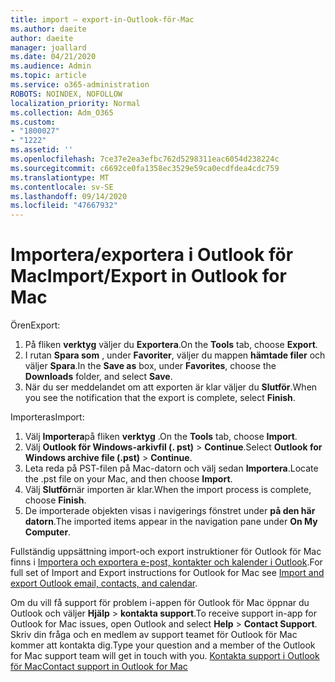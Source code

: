 ```yaml
---
title: import – export-in-Outlook-för-Mac
ms.author: daeite
author: daeite
manager: joallard
ms.date: 04/21/2020
ms.audience: Admin
ms.topic: article
ms.service: o365-administration
ROBOTS: NOINDEX, NOFOLLOW
localization_priority: Normal
ms.collection: Adm_O365
ms.custom:
- "1800027"
- "1222"
ms.assetid: ''
ms.openlocfilehash: 7ce37e2ea3efbc762d5298311eac6054d238224c
ms.sourcegitcommit: c6692ce0fa1358ec3529e59ca0ecdfdea4cdc759
ms.translationtype: MT
ms.contentlocale: sv-SE
ms.lasthandoff: 09/14/2020
ms.locfileid: "47667932"
---
```

# <a name="importexport-in-outlook-for-mac"></a><span data-ttu-id="013c0-102">Importera/exportera i Outlook för Mac</span><span class="sxs-lookup"><span data-stu-id="013c0-102">Import/Export in Outlook for Mac</span></span> 

<span data-ttu-id="013c0-103">Ören</span><span class="sxs-lookup"><span data-stu-id="013c0-103">Export:</span></span>
1. <span data-ttu-id="013c0-104">På fliken **verktyg** väljer du **Exportera**.</span><span class="sxs-lookup"><span data-stu-id="013c0-104">On the **Tools** tab, choose **Export**.</span></span>
2. <span data-ttu-id="013c0-105">I rutan **Spara som** , under **Favoriter**, väljer du mappen **hämtade filer** och väljer **Spara**.</span><span class="sxs-lookup"><span data-stu-id="013c0-105">In the **Save as** box, under **Favorites**, choose the **Downloads** folder, and select **Save**.</span></span>
3. <span data-ttu-id="013c0-106">När du ser meddelandet om att exporten är klar väljer du **Slutför**.</span><span class="sxs-lookup"><span data-stu-id="013c0-106">When you see the notification that the export is complete, select **Finish**.</span></span>

<span data-ttu-id="013c0-107">Importeras</span><span class="sxs-lookup"><span data-stu-id="013c0-107">Import:</span></span>
1. <span data-ttu-id="013c0-108">Välj **Importera**på fliken **verktyg** .</span><span class="sxs-lookup"><span data-stu-id="013c0-108">On the **Tools** tab, choose **Import**.</span></span>
2. <span data-ttu-id="013c0-109">Välj **Outlook för Windows-arkivfil (. pst)**  >  **Continue**.</span><span class="sxs-lookup"><span data-stu-id="013c0-109">Select **Outlook for Windows archive file (.pst)** > **Continue**.</span></span>
3. <span data-ttu-id="013c0-110">Leta reda på PST-filen på Mac-datorn och välj sedan **Importera**.</span><span class="sxs-lookup"><span data-stu-id="013c0-110">Locate the .pst file on your Mac, and then choose **Import**.</span></span>
4. <span data-ttu-id="013c0-111">Välj **Slutför**när importen är klar.</span><span class="sxs-lookup"><span data-stu-id="013c0-111">When the import process is complete, choose **Finish**.</span></span>
5. <span data-ttu-id="013c0-112">De importerade objekten visas i navigerings fönstret under **på den här datorn**.</span><span class="sxs-lookup"><span data-stu-id="013c0-112">The imported items appear in the navigation pane under **On My Computer**.</span></span>

<span data-ttu-id="013c0-113">Fullständig uppsättning import-och export instruktioner för Outlook för Mac finns i [Importera och exportera e-post, kontakter och kalender i Outlook](https://support.office.com/article/92577192-3881-4502-b79d-c3bbada6c8ef#ID0EAACAAA=Mac).</span><span class="sxs-lookup"><span data-stu-id="013c0-113">For full set of Import and Export instructions for Outlook for Mac see [Import and export Outlook email, contacts, and calendar](https://support.office.com/article/92577192-3881-4502-b79d-c3bbada6c8ef#ID0EAACAAA=Mac).</span></span> 

<span data-ttu-id="013c0-114">Om du vill få support för problem i-appen för Outlook för Mac öppnar du Outlook och väljer **Hjälp**  >  **kontakta support**.</span><span class="sxs-lookup"><span data-stu-id="013c0-114">To receive support in-app for Outlook for Mac issues, open Outlook and select **Help** > **Contact Support**.</span></span> <span data-ttu-id="013c0-115">Skriv din fråga och en medlem av support teamet för Outlook för Mac kommer att kontakta dig.</span><span class="sxs-lookup"><span data-stu-id="013c0-115">Type your question and a member of the Outlook for Mac support team will get in touch with you.</span></span> [<span data-ttu-id="013c0-116">Kontakta support i Outlook för Mac</span><span class="sxs-lookup"><span data-stu-id="013c0-116">Contact support in Outlook for Mac</span></span>](https://go.microsoft.com/fwlink/?linkid=2002400&clcid=0x409)